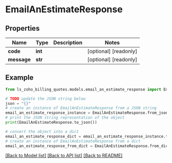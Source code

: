 # EmailAnEstimateResponse


## Properties

Name | Type | Description | Notes
------------ | ------------- | ------------- | -------------
**code** | **int** |  | [optional] [readonly] 
**message** | **str** |  | [optional] [readonly] 

## Example

```python
from ls_zoho_billing_quotes.models.email_an_estimate_response import EmailAnEstimateResponse

# TODO update the JSON string below
json = "{}"
# create an instance of EmailAnEstimateResponse from a JSON string
email_an_estimate_response_instance = EmailAnEstimateResponse.from_json(json)
# print the JSON string representation of the object
print(EmailAnEstimateResponse.to_json())

# convert the object into a dict
email_an_estimate_response_dict = email_an_estimate_response_instance.to_dict()
# create an instance of EmailAnEstimateResponse from a dict
email_an_estimate_response_from_dict = EmailAnEstimateResponse.from_dict(email_an_estimate_response_dict)
```
[[Back to Model list]](../README.md#documentation-for-models) [[Back to API list]](../README.md#documentation-for-api-endpoints) [[Back to README]](../README.md)


